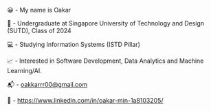 😀 - My name is Oakar

🏫 - Undergraduate at Singapore University of Technology and Design (SUTD), Class of 2024

💻 - Studying Information Systems (ISTD Pillar)

📈 - Interested in Software Development, Data Analytics and Machine Learning/AI. 

📬 - oakkarrr00@gmail.com

👔 - https://www.linkedin.com/in/oakar-min-1a8103205/

<!---
oakar-00/oakar-00 is a ✨ special ✨ repository because its `README.md` (this file) appears on your GitHub profile.
You can click the Preview link to take a look at your changes.
--->
